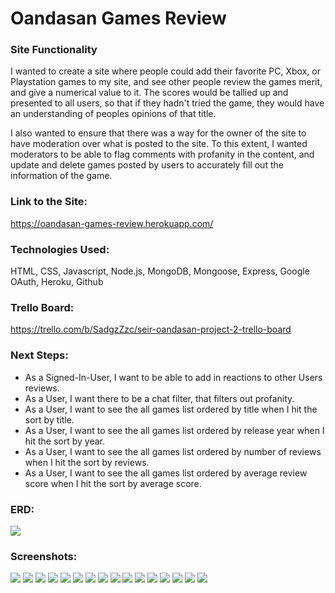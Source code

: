 # Oandasan Games Review

### Site Functionality
I wanted to create a site where people could add their favorite PC, Xbox, or Playstation games to my site, and see other people review the games merit, and give a numerical value to it. The scores would be tallied up and presented to all users, so that if they hadn't tried the game, they would have an understanding of peoples opinions of that title.

I also wanted to ensure that there was a way for the owner of the site to have moderation over what is posted to the site. To this extent, I wanted moderators to be able to flag comments with profanity in the content, and update and delete games posted by users to accurately fill out the information of the game.

### Link to the Site:
https://oandasan-games-review.herokuapp.com/

### Technologies Used:
HTML, CSS, Javascript, Node.js, MongoDB, Mongoose, Express, Google OAuth, Heroku, Github

### Trello Board:
https://trello.com/b/SadgzZzc/seir-oandasan-project-2-trello-board

### Next Steps:
<ul>
    <li>As a Signed-In-User, I want to be able to add in reactions to other Users reviews.</li>
    <li>As a User, I want there to be a chat filter, that filters out profanity.</li>
    <li>As a User, I want to see the all games list ordered by title when I hit the sort by title.</li>
    <li>As a User, I want to see the all games list ordered by release year when I hit the sort by year.</li>
    <li>As a User, I want to see the all games list ordered by number of reviews when I hit the sort by reviews.</li>
    <li>As a User, I want to see the all games list ordered by average review score when I hit the sort by average score.</li>
</ul>

### ERD:
<td> <img src="https://i.imgur.com/cLjTLW1.jpg" width:"450"> </td>

### Screenshots:
<td> <img src="https://i.imgur.com/r2jobKD.png" width:"450"> </td>
<td> <img src="https://i.imgur.com/R1i538j.png" width:"450"> </td>
<td> <img src="https://i.imgur.com/1uxHzit.png" width:"450"> </td>
<td> <img src="https://i.imgur.com/7MchnD5.png" width:"450"> </td>
<td> <img src="https://i.imgur.com/6nfsImh.png" width:"450"> </td>
<td> <img src="https://i.imgur.com/gKX3ZwJ.png" width:"450"> </td>
<td> <img src="https://i.imgur.com/K6ku8ZB.png" width:"450"> </td>
<td> <img src="https://i.imgur.com/oinVEJr.png" width:"450"> </td>
<td> <img src="https://i.imgur.com/ILmsQ48.png" width:"450"> </td>
<td> <img src="https://i.imgur.com/ky9z9Tu.png" width:"450"> </td>
<td> <img src="https://i.imgur.com/eKZUX3V.png" width:"450"> </td>
<td> <img src="https://i.imgur.com/LGSdbri.png" width:"450"> </td>
<td> <img src="https://i.imgur.com/r9guQQH.png" width:"450"> </td>
<td> <img src="https://i.imgur.com/xQ4RjWm.png" width:"450"> </td>
<td> <img src="https://i.imgur.com/5h4Ddxy.png" width:"450"> </td>
<td> <img src="https://i.imgur.com/1Okv3M2.png" width:"450"> </td>